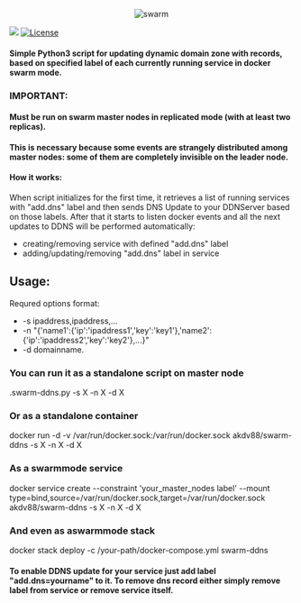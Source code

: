 
<p align="center">
<img src="https://www.tuleap.org/sites/default/files/docker-swarm.jpg" alt="swarm" title="swarm" />
</p>

[![](https://images.microbadger.com/badges/version/akdv88/swarm-ddns:test.svg)](https://microbadger.com/images/akdv88/swarm-ddns:test "Get your own version badge on microbadger.com")
[![License](https://img.shields.io/badge/license-MIT-blue.svg)](https://github.com/containous/traefik/blob/master/LICENSE.md)

#### Simple Python3 script for updating dynamic domain zone with records, based on specified label of each currently running service in docker swarm mode.

### IMPORTANT:
#### Must be run on swarm master nodes in replicated mode (with at least two replicas). 
#### This is necessary because some events are strangely distributed among master nodes: some of them are completely invisible on the leader node.

#### How it works:
When script initializes for the first time, it retrieves a list of running services with "add.dns" label and then sends DNS Update to your DDNServer based on those labels. After that it starts to listen docker events and all the next updates to DDNS will be performed automatically:
* creating/removing service with defined "add.dns" label
* adding/updating/removing "add.dns" label in service

## Usage:
Requred options format:
* -s ipaddress,ipaddress,...
* -n "{'name1':{'ip':'ipaddress1','key':'key1'},'name2':{'ip':'ipaddress2','key':'key2'},...}"
* -d domainname.

### You can run it as a standalone script on master node
.swarm-ddns.py -s X -n X -d X 

### Or as a standalone container
docker run -d -v /var/run/docker.sock:/var/run/docker.sock akdv88/swarm-ddns -s X -n X -d X

### As a swarmmode service
docker service create --constraint 'your_master_nodes label' --mount type=bind,source=/var/run/docker.sock,target=/var/run/docker.sock akdv88/swarm-ddns -s X -n X -d X
### And even as aswarmmode stack
docker stack deploy -c /your-path/docker-compose.yml swarm-ddns
#### To enable DDNS update for your service just add label "add.dns=yourname" to it. To remove dns record either simply remove label from service or remove service itself.
